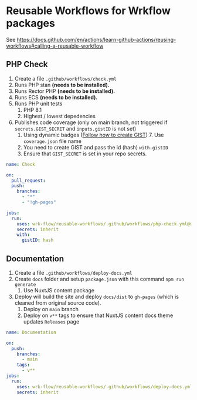 # Reusable Workflows for Wrkflow packages

See https://docs.github.com/en/actions/learn-github-actions/reusing-workflows#calling-a-reusable-workflow

## PHP  Check

1. Create a file `.github/workflows/check.yml`
2. Runs PHP stan **(needs to be installed).**
3. Runs Rector PHP **(needs to be installed).**
4. Runs ECS **(needs to be installed).**
5. Runs PHP unit tests
    1. PHP 8.1
    2. Highest / lowest depedencies
6. Publishes code coverage (only on main branch, not triggered if `secrets.GIST_SECRET` and `inputs.gistID` is not set)
    1. Using dynamic badges ([Follow how to create GIST](https://github.com/marketplace/actions/dynamic-badges))
        7. Use `coverage.json` file name
    2. You need to create GIST and pass the id (hash) `with.gistID`
    3. Ensure that `GIST_SECRET` is set in your repo secrets.

```yaml
name: Check

on:
  pull_request:
  push:
    branches:
      - "*"
      - "!gh-pages"

jobs:
  run:
    uses: wrk-flow/reusable-workflows/.github/workflows/php-check.yml@main
    secrets: inherit
    with:
      gistID: hash
```

## Documentation

1. Create a file `.github/workflows/deploy-docs.yml`
2. Create `docs` folder and setup `package.json` with this command `npm run generate`
   1. Use NuxtJS content package
3. Deploy will build the site and deploy `docs/dist` to `gh-pages` (which is cleaned from original source code).
   1. Deploy on `main` branch
   2. Deploy on `v**` tags to ensure that NuxtJS content docs theme updates `Releases` page

```yaml
name: Documentation

on:
  push:
    branches:
      - main
    tags:
      - v**
jobs:
  run:
    uses: wrk-flow/reusable-workflows/.github/workflows/deploy-docs.yml@main
    secrets: inherit
```
